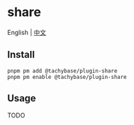# share

English | [中文](./README.zh-CN.md)

## Install

```
pnpm pm add @tachybase/plugin-share
pnpm pm enable @tachybase/plugin-share
```

## Usage

TODO
